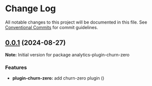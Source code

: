 # Change Log

All notable changes to this project will be documented in this file.
See [Conventional Commits](https://conventionalcommits.org) for commit guidelines.

## [0.0.1](https://github.com/DavidWells/analytics/compare/analytics-plugin-churn-zero@0.0.1) (2024-08-27)

**Note:** Initial version for package analytics-plugin-churn-zero

### Features

- **plugin-churn-zero:** add churn-zero plugin ([](https://github.com/DavidWells/analytics/commit/))
